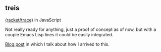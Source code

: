 ## treis

[(racket/trace)](https://docs.racket-lang.org/reference/debugging.html) in JavaScript

Not really ready for anything, just a proof of concept as of now, but with a couple Emacs Lisp lines it could be 
easily integrated.

[Blog post](https://gist.github.com/lazywithclass/5ba4ba7198c195a661f62c08e49deef1) in which I talk about how I arrived 
to this.
